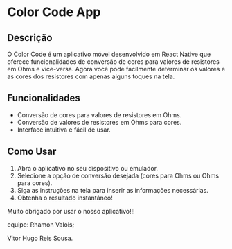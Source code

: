 # Color Code App

## Descrição

O Color Code é um aplicativo móvel desenvolvido em React Native que oferece funcionalidades de conversão de cores para valores de resistores em Ohms e vice-versa. Agora você pode facilmente determinar os valores e as cores dos resistores com apenas alguns toques na tela.

## Funcionalidades

- Conversão de cores para valores de resistores em Ohms.
- Conversão de valores de resistores em Ohms para cores.
- Interface intuitiva e fácil de usar.

## Como Usar

1. Abra o aplicativo no seu dispositivo ou emulador.
2. Selecione a opção de conversão desejada (cores para Ohms ou Ohms para cores).
3. Siga as instruções na tela para inserir as informações necessárias.
4. Obtenha o resultado instantâneo!


Muito obrigado por usar o nosso aplicativo!!!




equipe: 
Rhamon Valois;

Vitor Hugo Reis Sousa.
